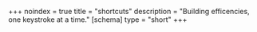 +++
noindex = true
title = "shortcuts"
description = "Building efficencies, one keystroke at a time."
[schema]
  type = "short"
+++
